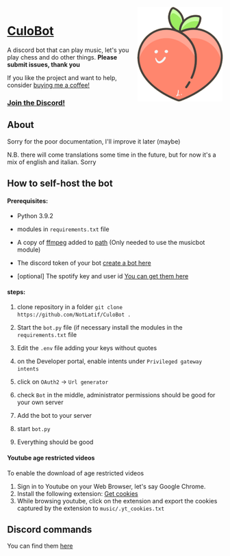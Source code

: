 <img  align="right"  src="botFiles/src/logo.png"  width="200px">

# [CuloBot](https://culobot.notlatif.com)

A discord bot that can play music, let's you play chess and do other things.
**Please submit issues, thank you**

If you like the project and want to help, consider [buying me a coffee!](https://www.buymeacoffee.com/CuloBot)


### [Join the Discord!](https://discord.com/invite/YTvn5Zwc5R)



  

## About

Sorry for the poor documentation, I'll improve it later (maybe)

N.B. there will come translations some time in the future, but for now it's a mix of english and italian. Sorry


## How to self-host the bot


#### Prerequisites:

- Python 3.9.2
  
- modules in `requirements.txt` file
- A copy of [ffmpeg](https://ffmpeg.org) added to [path](https://www.thewindowsclub.com/how-to-install-ffmpeg-on-windows-10) (Only needed to use the musicbot module)

- The discord token of your bot [create a bot here](https://discord.com/developers/applications)

- [optional] The spotify key and user id [You can get them here](https://developer.spotify.com/dashboard/applications)

  

#### steps:

1. clone repository in a folder `git clone https://github.com/NotLatif/CuloBot .`

1. Start the `bot.py` file (if necessary install the modules in the `requirements.txt` file

1. Edit the `.env` file adding your keys without quotes

1. on the Developer portal, enable intents under `Privileged gateway intents`

1. click on `OAuth2` -> `Url generator`

1. check `Bot` in the middle, administrator permissions should be good for your own server

1. Add the bot to your server

1. start `bot.py`

1. Everything should be good

#### Youtube age restricted videos

To enable the download of age restricted videos

1. Sign in to Youtube on your Web Browser, let's say Google Chrome.
2. Install the following extension: [Get cookies](https://chrome.google.com/webstore/detail/get-cookiestxt/bgaddhkoddajcdgocldbbfleckgcbcid)
3. While browsing youtube, click on the extension and export the cookies captured by the extension to `music/.yt_cookies.txt`

## Discord commands

You can find them [here](https://culobot.notlatif.com/#commands)
